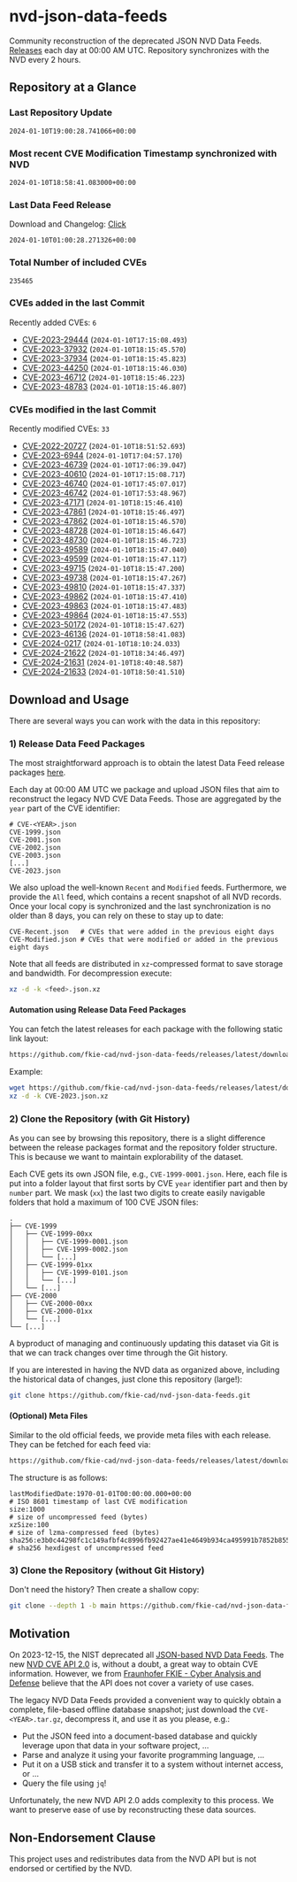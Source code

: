 # nvd-json-data-feeds

Community reconstruction of the deprecated JSON NVD Data Feeds. 
[Releases](https://github.com/fkie-cad/nvd-json-data-feeds/releases/latest) each day at 00:00 AM UTC.
Repository synchronizes with the NVD every 2 hours.

## Repository at a Glance

### Last Repository Update

```plain
2024-01-10T19:00:28.741066+00:00
```

### Most recent CVE Modification Timestamp synchronized with NVD

```plain
2024-01-10T18:58:41.083000+00:00
```

### Last Data Feed Release

Download and Changelog: [Click](https://github.com/fkie-cad/nvd-json-data-feeds/releases/latest)

```plain
2024-01-10T01:00:28.271326+00:00
```

### Total Number of included CVEs

```plain
235465
```

### CVEs added in the last Commit

Recently added CVEs: `6`

* [CVE-2023-29444](CVE-2023/CVE-2023-294xx/CVE-2023-29444.json) (`2024-01-10T17:15:08.493`)
* [CVE-2023-37932](CVE-2023/CVE-2023-379xx/CVE-2023-37932.json) (`2024-01-10T18:15:45.570`)
* [CVE-2023-37934](CVE-2023/CVE-2023-379xx/CVE-2023-37934.json) (`2024-01-10T18:15:45.823`)
* [CVE-2023-44250](CVE-2023/CVE-2023-442xx/CVE-2023-44250.json) (`2024-01-10T18:15:46.030`)
* [CVE-2023-46712](CVE-2023/CVE-2023-467xx/CVE-2023-46712.json) (`2024-01-10T18:15:46.223`)
* [CVE-2023-48783](CVE-2023/CVE-2023-487xx/CVE-2023-48783.json) (`2024-01-10T18:15:46.807`)


### CVEs modified in the last Commit

Recently modified CVEs: `33`

* [CVE-2022-20727](CVE-2022/CVE-2022-207xx/CVE-2022-20727.json) (`2024-01-10T18:51:52.693`)
* [CVE-2023-6944](CVE-2023/CVE-2023-69xx/CVE-2023-6944.json) (`2024-01-10T17:04:57.170`)
* [CVE-2023-46739](CVE-2023/CVE-2023-467xx/CVE-2023-46739.json) (`2024-01-10T17:06:39.047`)
* [CVE-2023-40610](CVE-2023/CVE-2023-406xx/CVE-2023-40610.json) (`2024-01-10T17:15:08.717`)
* [CVE-2023-46740](CVE-2023/CVE-2023-467xx/CVE-2023-46740.json) (`2024-01-10T17:45:07.017`)
* [CVE-2023-46742](CVE-2023/CVE-2023-467xx/CVE-2023-46742.json) (`2024-01-10T17:53:48.967`)
* [CVE-2023-47171](CVE-2023/CVE-2023-471xx/CVE-2023-47171.json) (`2024-01-10T18:15:46.410`)
* [CVE-2023-47861](CVE-2023/CVE-2023-478xx/CVE-2023-47861.json) (`2024-01-10T18:15:46.497`)
* [CVE-2023-47862](CVE-2023/CVE-2023-478xx/CVE-2023-47862.json) (`2024-01-10T18:15:46.570`)
* [CVE-2023-48728](CVE-2023/CVE-2023-487xx/CVE-2023-48728.json) (`2024-01-10T18:15:46.647`)
* [CVE-2023-48730](CVE-2023/CVE-2023-487xx/CVE-2023-48730.json) (`2024-01-10T18:15:46.723`)
* [CVE-2023-49589](CVE-2023/CVE-2023-495xx/CVE-2023-49589.json) (`2024-01-10T18:15:47.040`)
* [CVE-2023-49599](CVE-2023/CVE-2023-495xx/CVE-2023-49599.json) (`2024-01-10T18:15:47.117`)
* [CVE-2023-49715](CVE-2023/CVE-2023-497xx/CVE-2023-49715.json) (`2024-01-10T18:15:47.200`)
* [CVE-2023-49738](CVE-2023/CVE-2023-497xx/CVE-2023-49738.json) (`2024-01-10T18:15:47.267`)
* [CVE-2023-49810](CVE-2023/CVE-2023-498xx/CVE-2023-49810.json) (`2024-01-10T18:15:47.337`)
* [CVE-2023-49862](CVE-2023/CVE-2023-498xx/CVE-2023-49862.json) (`2024-01-10T18:15:47.410`)
* [CVE-2023-49863](CVE-2023/CVE-2023-498xx/CVE-2023-49863.json) (`2024-01-10T18:15:47.483`)
* [CVE-2023-49864](CVE-2023/CVE-2023-498xx/CVE-2023-49864.json) (`2024-01-10T18:15:47.553`)
* [CVE-2023-50172](CVE-2023/CVE-2023-501xx/CVE-2023-50172.json) (`2024-01-10T18:15:47.627`)
* [CVE-2023-46136](CVE-2023/CVE-2023-461xx/CVE-2023-46136.json) (`2024-01-10T18:58:41.083`)
* [CVE-2024-0217](CVE-2024/CVE-2024-02xx/CVE-2024-0217.json) (`2024-01-10T18:10:24.033`)
* [CVE-2024-21622](CVE-2024/CVE-2024-216xx/CVE-2024-21622.json) (`2024-01-10T18:34:46.497`)
* [CVE-2024-21631](CVE-2024/CVE-2024-216xx/CVE-2024-21631.json) (`2024-01-10T18:40:48.587`)
* [CVE-2024-21633](CVE-2024/CVE-2024-216xx/CVE-2024-21633.json) (`2024-01-10T18:50:41.510`)


## Download and Usage

There are several ways you can work with the data in this repository:

### 1) Release Data Feed Packages

The most straightforward approach is to obtain the latest Data Feed release packages [here](https://github.com/fkie-cad/nvd-json-data-feeds/releases/latest).

Each day at 00:00 AM UTC we package and upload JSON files that aim to reconstruct the legacy NVD CVE Data Feeds.
Those are aggregated by the `year` part of the CVE identifier:

```
# CVE-<YEAR>.json
CVE-1999.json
CVE-2001.json
CVE-2002.json
CVE-2003.json
[...]
CVE-2023.json
```

We also upload the well-known `Recent` and `Modified` feeds.
Furthermore, we provide the `All` feed, which contains a recent snapshot of all NVD records.
Once your local copy is synchronized and the last synchronization is no older than 8 days, you can rely on these to stay up to date:

```plain
CVE-Recent.json   # CVEs that were added in the previous eight days
CVE-Modified.json # CVEs that were modified or added in the previous eight days
```

Note that all feeds are distributed in `xz`-compressed format to save storage and bandwidth.
For decompression execute:

```sh
xz -d -k <feed>.json.xz
```


#### Automation using Release Data Feed Packages

You can fetch the latest releases for each package with the following static link layout:

```sh
https://github.com/fkie-cad/nvd-json-data-feeds/releases/latest/download/CVE-<YEAR>.json.xz
```

Example:

```sh
wget https://github.com/fkie-cad/nvd-json-data-feeds/releases/latest/download/CVE-2023.json.xz
xz -d -k CVE-2023.json.xz
```



### 2) Clone the Repository (with Git History)

As you can see by browsing this repository, there is a slight difference between the release packages format and the repository folder structure.
This is because we want to maintain explorability of the dataset.

Each CVE gets its own JSON file, e.g., `CVE-1999-0001.json`.
Here, each file is put into a folder layout that first sorts by CVE `year` identifier part and then by `number` part.
We mask (`xx`) the last two digits to create easily navigable folders that hold a maximum of 100 CVE JSON files:

```plain
.
├── CVE-1999
│   ├── CVE-1999-00xx
│   │   ├── CVE-1999-0001.json
│   │   ├── CVE-1999-0002.json
│   │   └── [...]
│   ├── CVE-1999-01xx
│   │   ├── CVE-1999-0101.json
│   │   └── [...]
│   └── [...]
├── CVE-2000
│   ├── CVE-2000-00xx
│   ├── CVE-2000-01xx
│   └── [...]
└── [...]
```

A byproduct of managing and continuously updating this dataset via Git is that we can track changes over time through the Git history.

If you are interested in having the NVD data as organized above, including the historical data of changes, just clone this repository (large!):

```sh
git clone https://github.com/fkie-cad/nvd-json-data-feeds.git
```

#### (Optional) Meta Files

Similar to the old official feeds, we provide meta files with each release. They can be fetched for each feed via:

```sh
https://github.com/fkie-cad/nvd-json-data-feeds/releases/latest/download/CVE-<YEAR>.meta
```

The structure is as follows:

```plain
lastModifiedDate:1970-01-01T00:00:00.000+00:00                          # ISO 8601 timestamp of last CVE modification
size:1000                                                               # size of uncompressed feed (bytes)
xzSize:100                                                              # size of lzma-compressed feed (bytes)
sha256:e3b0c44298fc1c149afbf4c8996fb92427ae41e4649b934ca495991b7852b855 # sha256 hexdigest of uncompressed feed
```


### 3) Clone the Repository (without Git History)

Don't need the history? Then create a shallow copy:

```sh
git clone --depth 1 -b main https://github.com/fkie-cad/nvd-json-data-feeds.git
```

## Motivation

On 2023-12-15, the NIST deprecated all [JSON-based NVD Data Feeds](https://nvd.nist.gov/vuln/data-feeds#divRetirementBanner-1).
The new [NVD CVE API 2.0](https://nvd.nist.gov/developers/vulnerabilities) is, without a doubt, a great way to obtain CVE information.
However, we from [Fraunhofer FKIE - Cyber Analysis and Defense](https://www.fkie.fraunhofer.de/en/departments/cad.html) believe that the API does not cover a variety of use cases.

The legacy NVD Data Feeds provided a convenient way to quickly obtain a complete, file-based offline database snapshot; just download the `CVE-<YEAR>.tar.gz`, decompress it, and use it as you please, e.g.:

* Put the JSON feed into a document-based database and quickly leverage upon that data in your software project, ...
* Parse and analyze it using your favorite programming language, ...
* Put it on a USB stick and transfer it to a system without internet access, or ...
* Query the file using `jq`!

Unfortunately, the new NVD API 2.0 adds complexity to this process.
We want to preserve ease of use by reconstructing these data sources.

## Non-Endorsement Clause

This project uses and redistributes data from the NVD API but is not endorsed or certified by the NVD.